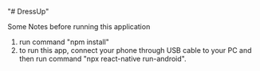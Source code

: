 "# DressUp" 

Some Notes before running this application
1. run command "npm install"
2. to run this app, connect your phone through USB cable to your PC and then run command "npx react-native run-android".
